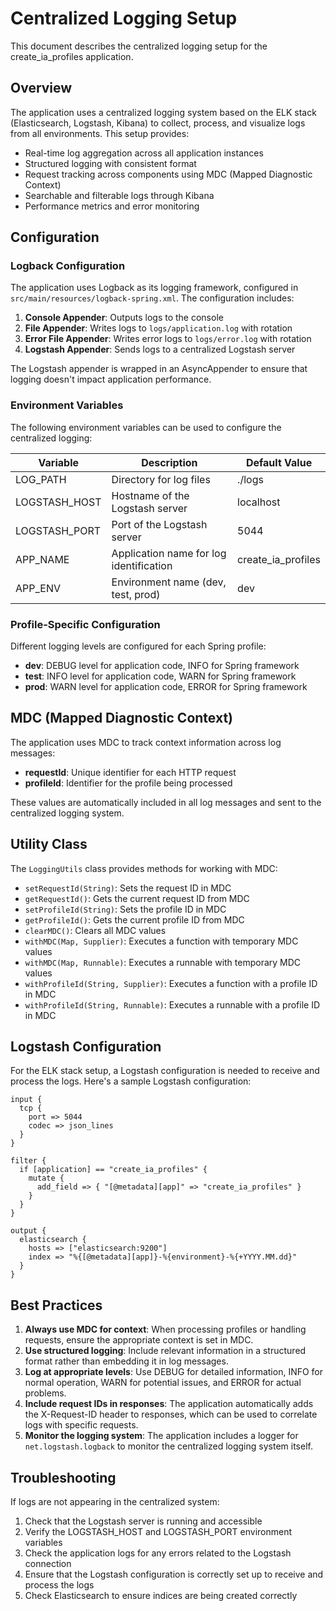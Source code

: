 # Centralized Logging Setup

This document describes the centralized logging setup for the create_ia_profiles application.

## Overview

The application uses a centralized logging system based on the ELK stack (Elasticsearch, Logstash, Kibana) to collect, process, and visualize logs from all environments. This setup provides:

- Real-time log aggregation across all application instances
- Structured logging with consistent format
- Request tracking across components using MDC (Mapped Diagnostic Context)
- Searchable and filterable logs through Kibana
- Performance metrics and error monitoring

## Configuration

### Logback Configuration

The application uses Logback as its logging framework, configured in `src/main/resources/logback-spring.xml`. The configuration includes:

1. **Console Appender**: Outputs logs to the console
2. **File Appender**: Writes logs to `logs/application.log` with rotation
3. **Error File Appender**: Writes error logs to `logs/error.log` with rotation
4. **Logstash Appender**: Sends logs to a centralized Logstash server

The Logstash appender is wrapped in an AsyncAppender to ensure that logging doesn't impact application performance.

### Environment Variables

The following environment variables can be used to configure the centralized logging:

| Variable | Description | Default Value |
|----------|-------------|---------------|
| LOG_PATH | Directory for log files | ./logs |
| LOGSTASH_HOST | Hostname of the Logstash server | localhost |
| LOGSTASH_PORT | Port of the Logstash server | 5044 |
| APP_NAME | Application name for log identification | create_ia_profiles |
| APP_ENV | Environment name (dev, test, prod) | dev |

### Profile-Specific Configuration

Different logging levels are configured for each Spring profile:

- **dev**: DEBUG level for application code, INFO for Spring framework
- **test**: INFO level for application code, WARN for Spring framework
- **prod**: WARN level for application code, ERROR for Spring framework

## MDC (Mapped Diagnostic Context)

The application uses MDC to track context information across log messages:

- **requestId**: Unique identifier for each HTTP request
- **profileId**: Identifier for the profile being processed

These values are automatically included in all log messages and sent to the centralized logging system.

## Utility Class

The `LoggingUtils` class provides methods for working with MDC:

- `setRequestId(String)`: Sets the request ID in MDC
- `getRequestId()`: Gets the current request ID from MDC
- `setProfileId(String)`: Sets the profile ID in MDC
- `getProfileId()`: Gets the current profile ID from MDC
- `clearMDC()`: Clears all MDC values
- `withMDC(Map, Supplier)`: Executes a function with temporary MDC values
- `withMDC(Map, Runnable)`: Executes a runnable with temporary MDC values
- `withProfileId(String, Supplier)`: Executes a function with a profile ID in MDC
- `withProfileId(String, Runnable)`: Executes a runnable with a profile ID in MDC

## Logstash Configuration

For the ELK stack setup, a Logstash configuration is needed to receive and process the logs. Here's a sample Logstash configuration:

```
input {
  tcp {
    port => 5044
    codec => json_lines
  }
}

filter {
  if [application] == "create_ia_profiles" {
    mutate {
      add_field => { "[@metadata][app]" => "create_ia_profiles" }
    }
  }
}

output {
  elasticsearch {
    hosts => ["elasticsearch:9200"]
    index => "%{[@metadata][app]}-%{environment}-%{+YYYY.MM.dd}"
  }
}
```

## Best Practices

1. **Always use MDC for context**: When processing profiles or handling requests, ensure the appropriate context is set in MDC.
2. **Use structured logging**: Include relevant information in a structured format rather than embedding it in log messages.
3. **Log at appropriate levels**: Use DEBUG for detailed information, INFO for normal operation, WARN for potential issues, and ERROR for actual problems.
4. **Include request IDs in responses**: The application automatically adds the X-Request-ID header to responses, which can be used to correlate logs with specific requests.
5. **Monitor the logging system**: The application includes a logger for `net.logstash.logback` to monitor the centralized logging system itself.

## Troubleshooting

If logs are not appearing in the centralized system:

1. Check that the Logstash server is running and accessible
2. Verify the LOGSTASH_HOST and LOGSTASH_PORT environment variables
3. Check the application logs for any errors related to the Logstash connection
4. Ensure that the Logstash configuration is correctly set up to receive and process the logs
5. Check Elasticsearch to ensure indices are being created correctly